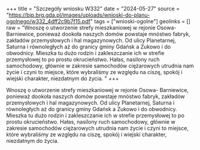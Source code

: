 +++
title = "Szczegóły wniosku W332"
date = "2024-05-27"
source = "https://bip.brg.gda.pl/images/uploads/wnioski-do-planu-ogolnego/w332_4dff2c9b7f15.pdf"
tags = ["wnioski-ogolne"]
geolinks = []
raw = "Wnoszę o utworzenie strefy mieszkaniowej w rejonie Osowa- Barniewice, ponieważ dookoła naszych domów powstaje mnóstwo fabryk, zakładów przemysłowych i hal magazynowych. Od ulicy Planetarnej, Saturna i równoległych aż do granicy gminy Gdańsk a Zukowo i do obwodnicy. Mieszka tu dużo rodzin i zakleszczanie ich w strefie przemysłowej to po prostu okrucieństwo. Hałas, nasilony ruch samochodowy, głównie w zakresie samochodów ciężarowych utrudnia nam życie i czyni to miejsce, które wybraliśmy ze względu na ciszę, spokój i wiejski charakter, niezdatnym do życia. "
+++

Wnoszę o utworzenie strefy mieszkaniowej w rejonie Osowa- Barniewice, ponieważ
dookoła naszych domów powstaje mnóstwo fabryk, zakładów przemysłowych i hal
magazynowych. Od ulicy Planetarnej, Saturna i równoległych aż do granicy gminy Gdańsk a
Zukowo i do obwodnicy. Mieszka tu dużo rodzin i zakleszczanie ich w strefie przemysłowej to po
prostu okrucieństwo. Hałas, nasilony ruch samochodowy, głównie w zakresie samochodów
ciężarowych utrudnia nam życie i czyni to miejsce, które wybraliśmy ze względu na ciszę, spokój
i wiejski charakter, niezdatnym do życia.




